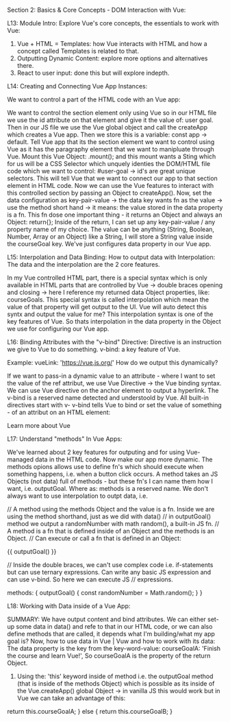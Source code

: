 Section 2: Basics & Core Concepts - DOM Interaction with Vue:

L13: Module Intro:
Explore Vue's core concepts, the essentials to work with Vue:

1. Vue + HTML = Templates: how Vue interacts with HTML and how a concept called Templates is related to that.
2. Outputting Dynamic Content: explore more options and alternatives there.
3. React to user input: done this but will explore indepth.

L14: Creating and Connecting Vue App Instances:

We want to control a part of the HTML code with an Vue app:

We want to control the section element only using Vue so in our HTML file we use the id attribute on that element and give it the value of: user goal. Then in our JS file we use the Vue global object and call the createApp which creates a Vue app. Then we store this is a variable: const app -> default.
Tell Vue app that its the section element we want to control using Vue as it has the paragraphy element that we want to manipluate through Vue. Mount this Vue Object: .mount(); and this mount wants a Sting which for us will be a CSS Selector which unquely identies the DOM/HTML file code which we want to control: #user-goal -> id's are great unique selectors. This will tell Vue that we want to connect our app to that section element in HTML code. Now we can use the Vue features to interact with this controlled section by passing an Object to createApp().
Now, set the data configuration as key-pair-value -> the data key wants fn as the value -> use the method short hand -> it means: the value stored in the data property is a fn. This fn dose one important thing - it returns an Object and always an Object: return{};
Inside of the return, I can set up any key-pair-value / any property name of my choice. The value can be anything (String, Boolean, Number, Array or an Object) like a String, I will store a String value inside the courseGoal key.
We've just configures data property in our Vue app.

L15: Interpolation and Data Binding:
How to output data with Interpolation:
The data and the interpolation are the 2 core features.

In my Vue controlled HTML part, there is a special syntax which is only available in HTML parts that are controlled by Vue -> double braces opening and closing -> here I reference my returned data Object properties, like: courseGoals. This special syntax is called interpolation which mean the value of that property will get output to the UI. Vue will auto detect this syntx and output the value for me?
This interpolation syntax is one of the key features of Vue. So thats interpolation in the data property in the Object we use for configuring our Vue app.

L16: Binding Attributes with the "v-bind" Directive:
Directive is an instruction we give to Vue to do something.
v-bind: a key feature of Vue.

Example: vueLink: 'https://vue.js.org/'
How do we output this dynamically?

If we want to pass-in a dynamic value to an attribute - where I want to set the value of the ref attribut, we use Vue Directive -> the Vue binding syntax.
We can use Vue directive on the anchor element to output a hyperlink.
The v-bind is a reserved name detected and understoold by Vue. All built-in directives start with v-
v-bind tells Vue to bind or set the value of something - of an attribut on an HTML element:

<p>Learn more <a v-bind:href="vueLink">about Vue</a></p>

L17: Understand "methods" In Vue Apps:

We've learned about 2 key features for outputing and for using Vue-managed data in the HTML code. Now make our app more dynamic.
The methods opions allows use to define fn's which should execute when something happens, i.e. when a button click occurs.
A method takes an JS Objects (not data) full of methods - but these fn's I can name them how I want, i.e. outputGoal. Where as: methods is a reserved name. We don't always want to use interpolation to outpt data, i.e.

// A method using the methods Object and the value is a fn. Inside we are using the method shorthand, just as we did with data()
// in outputGoal() method we output a randomNumber with math random(), a built-in JS fn.
// A method is a fn that is defined inside of an Object and the methods is an Object.
// Can execute or call a fn that is defined in an Object: <p>{{ outputGoal() }}</p>
// Inside the double braces, we can't use complex code i.e. if-statements but can use ternary expressions. Can write any basic JS expression and can use v-bind. So here we can execute JS
// expressions.

methods: {
outputGoal() {
const randomNumber = Math.random();
}
}

L18: Working with Data inside of a Vue App:

SUMMARY:
We have output content and bind attributes.
We can either set-up some data in data() and refe to that in our HTML code, or
we can also define methods that are called, it depends what I'm building/what my app goal is?
Now, how to use data in Vue | Vuw and how to work with its data:
The data property is the key from the key-word-value: courseGoalA: 'Finish the course and learn Vue!',
So courseGoalA is the property of the return Object.

1. Using the: 'this' keyword inside of method i.e. the outputGoal method (that is inside of the methods Object) which is possible as its inside of the Vue.createApp() global Object -> in vanilla JS this would work but in Vue we can take an advantage of this:

return this.courseGoalA;
} else {
return this.courseGoalB;
}
